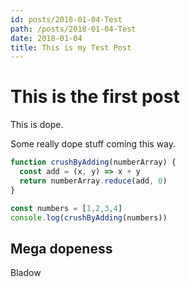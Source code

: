 ```yaml
---
id: posts/2018-01-04-Test
path: /posts/2018-01-04-Test
date: 2018-01-04
title: This is my Test Post
---
```


# This is the first post

This is dope.

Some really dope stuff coming this way.

```js
function crushByAdding(numberArray) {
  const add = (x, y) => x + y
  return numberArray.reduce(add, 0)
}

const numbers = [1,2,3,4]
console.log(crushByAdding(numbers))
```

## Mega dopeness

Bladow
